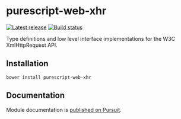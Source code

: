 # purescript-web-xhr

[![Latest release](http://img.shields.io/github/release/purescript-web/purescript-web-xhr.svg)](https://github.com/purescript-web/purescript-web-xhr/releases)
[![Build status](https://travis-ci.org/purescript-web/purescript-web-xhr.svg?branch=master)](https://travis-ci.org/purescript-web/purescript-web-xhr)

Type definitions and low level interface implementations for the W3C XmlHttpRequest API.

## Installation

```
bower install purescript-web-xhr
```

## Documentation

Module documentation is [published on Pursuit](http://pursuit.purescript.org/packages/purescript-web-xhr).
